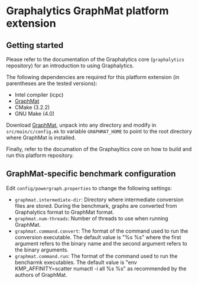 # Graphalytics GraphMat platform extension


## Getting started

Please refer to the documentation of the Graphalytics core (`graphalytics` repository) for an introduction to using Graphalytics.

The following dependencies are required for this platform extension (in parentheses are the tested versions):

* Intel compiler (icpc)
* [GraphMat](https://github.com/narayanan2004/GraphMat/)
* CMake (3.2.2)
* GNU Make (4.0)

Download [GraphMat](https://github.com/narayanan2004/GraphMat/), unpack into any directory and modify in `src/main/c/config.mk` to variable `GRAPHMAT_HOME` to point to the root directory where GraphMat is installed.

Finally, refer to the documation of the Graphayltics core on how to build and run this platform repository.


## GraphMat-specific benchmark configuration

Edit `config/powergraph.properties` to change the following settings:

- `graphmat.intermediate-dir`:  Directory where intermediate conversion files are stored. During the benchmark, graphs are converted from Graphalytics format to GraphMat format.
- `graphmat.num-threads`: Number of threads to use when running GraphMat.
- `graphmat.command.convert`: The format of the command used to run the conversion executable. The default value is "%s %s" where the first argument refers to the binary name and the second argument refers to the binary arguments.
- `graphmat.command.run`: The format of the command used to run the bencharmk executables. The default value is "env KMP_AFFINITY=scatter numactl -i all %s %s" as recommended by the authors of GraphMat.

